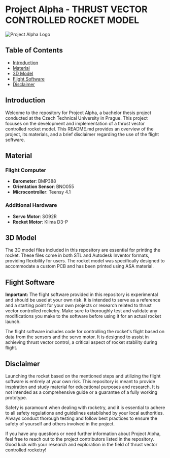 # Project Alpha - THRUST VECTOR CONTROLLED ROCKET MODEL
![Project Alpha Logo](Logo.png)

## Table of Contents
- [Introduction](#introduction)
- [Material](#material)
- [3D Model](#3d-model)
- [Flight Software](#flight-software)
- [Disclaimer](#disclaimer)

## Introduction
Welcome to the repository for Project Alpha, a bachelor thesis project conducted at the Czech Technical University in Prague. This project focuses on the development and implementation of a thrust vector controlled rocket model. This README.md provides an overview of the project, its materials, and a brief disclaimer regarding the use of the flight software.

## Material
### Flight Computer
- **Barometer**: BMP388
- **Orientation Sensor**: BNO055
- **Microcontroller**: Teensy 4.1

### Additional Hardware
- **Servo Motor**: SG92R
- **Rocket Motor**: Klima D3-P

## 3D Model
The 3D model files included in this repository are essential for printing the rocket. These files come in both STL and Autodesk Inventor formats, providing flexibility for users. The rocket model was specifically designed to accommodate a custom PCB and has been printed using ASA material.

## Flight Software
**Important:** The flight software provided in this repository is experimental and should be used at your own risk. It is intended to serve as a reference and a starting point for your own projects or research related to thrust vector controlled rocketry. Make sure to thoroughly test and validate any modifications you make to the software before using it for an actual rocket launch.

The flight software includes code for controlling the rocket's flight based on data from the sensors and the servo motor. It is designed to assist in achieving thrust vector control, a critical aspect of rocket stability during flight.

## Disclaimer
Launching the rocket based on the mentioned steps and utilizing the flight software is entirely at your own risk. This repository is meant to provide inspiration and study material for educational purposes and research. It is not intended as a comprehensive guide or a guarantee of a fully working prototype.

Safety is paramount when dealing with rocketry, and it is essential to adhere to all safety regulations and guidelines established by your local authorities. Always conduct thorough testing and follow best practices to ensure the safety of yourself and others involved in the project.

If you have any questions or need further information about Project Alpha, feel free to reach out to the project contributors listed in the repository. Good luck with your research and exploration in the field of thrust vector controlled rocketry!